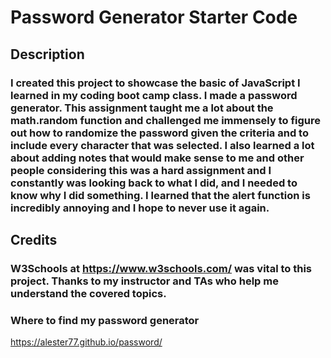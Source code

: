 # Password Generator Starter Code

## Description
### I created this project to showcase the basic of JavaScript I learned in my coding boot camp class. I made a password generator. This assignment taught me a lot about the math.random function and challenged me immensely to  figure out how to randomize the password given the criteria and to include every character that was selected. I also learned a lot about adding notes that would make sense to me and other people considering this was a hard assignment and I constantly was looking back to what I did, and I needed to know why I did something. I learned that the alert function is incredibly annoying and I hope to never use it again. 

## Credits
### W3Schools at https://www.w3schools.com/ was vital to this project. Thanks to my instructor and TAs who help me understand the covered topics.

### Where to find my password generator

https://alester77.github.io/password/

